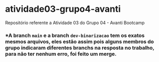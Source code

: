 # atividade03-grupo4-avanti
Repositório referente a Atividade 03 do Grupo 04 - Avanti Bootcamp

### *A branch `main` e a branch `dev-binarizacao` tem os exatos mesmos arquivos, eles estão assim pois alguns membros do grupo indicaram diferentes branchs na resposta no trabalho, para não ter nenhum erro, foi feito um merge.

